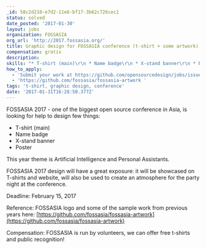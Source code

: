 ```yaml
---
_id: 58c2d210-e7d2-11e6-bf17-3b62c726cec1
status: solved
date_posted: '2017-01-30'
layout: jobs
organization: FOSSASIA
org_url: 'http://2017.fossasia.org/'
title: Graphic design for FOSSASIA conference (t-shirt + some artwork)
compensation: gratis
description:
skills: "* T-shirt (main)\r\n * Name badge\r\n * X-stand banner\r\n * Poster"
how_to_apply:
  - 'Submit your work at https://github.com/opensourcedesign/jobs/issues/149'
  - 'https://github.com/fossasia/fossasia-artwork '
tags: 't-shirt, graphic design, conference'
date: '2017-01-31T16:28:50.377Z'
---
```


FOSSASIA 2017 - one of the biggest open source conference in Asia, is looking for help to design few things:

 * T-shirt (main)
 * Name badge
 * X-stand banner
 * Poster

This year theme is Artificial Intelligence and Personal Assistants.

FOSSASIA 2017 design will have a great exposure: it will be showcased on T-shirts and website, will also be used to create an atmosphere for the party night at the conference.

Deadline: February 15, 2017

Reference: FOSSASIA logo and some of the sample work from previous years here: [https://github.com/fossasia/fossasia-artwork](https://github.com/fossasia/fossasia-artwork)

Compensation: FOSSASIA is run by volunteers, we can offer free t-shirts and public recognition!
